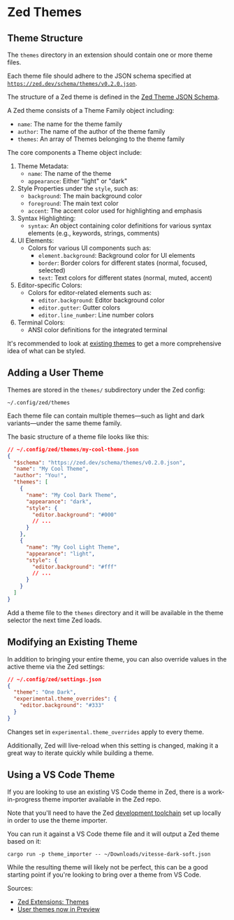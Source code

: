 # Zed Themes

## Theme Structure

The `themes` directory in an extension should contain one or more theme files.

Each theme file should adhere to the JSON schema specified at [`https://zed.dev/schema/themes/v0.2.0.json`](https://zed.dev/schema/themes/v0.2.0.json).

The structure of a Zed theme is defined in the [Zed Theme JSON Schema](https://zed.dev/schema/themes/v0.2.0.json).

A Zed theme consists of a Theme Family object including:

- `name`: The name for the theme family
- `author`: The name of the author of the theme family
- `themes`: An array of Themes belonging to the theme family

The core components a Theme object include:

1. Theme Metadata:
   - `name`: The name of the theme
   - `appearance`: Either "light" or "dark"
2. Style Properties under the `style`, such as:
   - `background`: The main background color
   - `foreground`: The main text color
   - `accent`: The accent color used for highlighting and emphasis
3. Syntax Highlighting:
   - `syntax`: An object containing color definitions for various syntax elements (e.g., keywords, strings, comments)
4. UI Elements:
   - Colors for various UI components such as:
     - `element.background`: Background color for UI elements
     - `border`: Border colors for different states (normal, focused, selected)
     - `text`: Text colors for different states (normal, muted, accent)
5. Editor-specific Colors:
   - Colors for editor-related elements such as:
     - `editor.background`: Editor background color
     - `editor.gutter`: Gutter colors
     - `editor.line_number`: Line number colors
6. Terminal Colors:
   - ANSI color definitions for the integrated terminal

It's recommended to look at [existing themes](https://github.com/zed-industries/zed/tree/main/assets/themes) to get a more comprehensive idea of what can be styled.

## Adding a User Theme

Themes are stored in the `themes/` subdirectory under the Zed config:

```
~/.config/zed/themes
```

Each theme file can contain multiple themes—such as light and dark variants—under the same theme family.

The basic structure of a theme file looks like this:

```json
// ~/.config/zed/themes/my-cool-theme.json
{
  "$schema": "https://zed.dev/schema/themes/v0.2.0.json",
  "name": "My Cool Theme",
  "author": "You!",
  "themes": [
    {
      "name": "My Cool Dark Theme",
      "appearance": "dark",
      "style": {
        "editor.background": "#000"
        // ...
      }
    },
    {
      "name": "My Cool Light Theme",
      "appearance": "light",
      "style": {
        "editor.background": "#fff"
        // ...
      }
    }
  ]
}
```

Add a theme file to the `themes` directory and it will be available in the theme selector the next time Zed loads.

## Modifying an Existing Theme

In addition to bringing your entire theme, you can also override values in the active theme via the Zed settings:

```json
// ~/.config/zed/settings.json
{
  "theme": "One Dark",
  "experimental.theme_overrides": {
    "editor.background": "#333"
  }
}
```

Changes set in `experimental.theme_overrides` apply to every theme.

Additionally, Zed will live-reload when this setting is changed, making it a great way to iterate quickly while building a theme.

## Using a VS Code Theme

If you are looking to use an existing VS Code theme in Zed, there is a work-in-progress theme importer available in the Zed repo.

Note that you'll need to have the Zed [development toolchain](https://zed.dev/docs/developing-zed) set up locally in order to use the theme importer.

You can run it against a VS Code theme file and it will output a Zed theme based on it:

```
cargo run -p theme_importer -- ~/Downloads/vitesse-dark-soft.json
```

While the resulting theme will likely not be perfect, this can be a good starting point if you're looking to bring over a theme from VS Code.

Sources:

- [Zed Extensions: Themes](https://zed.dev/docs/extensions/themes)
- [User themes now in Preview](https://zed.dev/blog/user-themes-now-in-preview)
